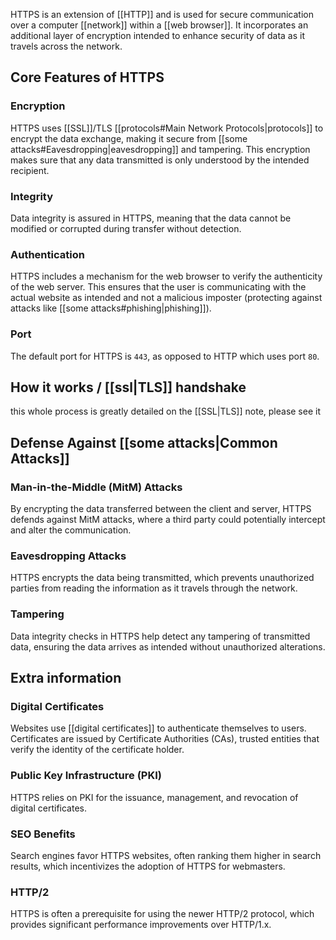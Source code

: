 HTTPS is an extension of [[HTTP]] and is used for secure communication over a computer [[network]] within a [[web browser]]. It incorporates an additional layer of encryption intended to enhance security of data as it travels across the network.
## Core Features of HTTPS
### Encryption
HTTPS uses [[SSL]]/TLS [[protocols#Main Network Protocols|protocols]] to encrypt the data exchange, making it secure from [[some attacks#Eavesdropping|eavesdropping]] and tampering. This encryption makes sure that any data transmitted is only understood by the intended recipient.
### Integrity
Data integrity is assured in HTTPS, meaning that the data cannot be modified or corrupted during transfer without detection.
### Authentication
HTTPS includes a mechanism for the web browser to verify the authenticity of the web server. This ensures that the user is communicating with the actual website as intended and not a malicious imposter (protecting against attacks like [[some attacks#phishing|phishing]]).
### Port
The default port for HTTPS is `443`, as opposed to HTTP which uses port `80`.

## How it works / [[ssl|TLS]] handshake

this whole process is greatly detailed on the [[SSL|TLS]] note, please see it

## Defense Against [[some attacks|Common Attacks]]
### Man-in-the-Middle (MitM) Attacks
By encrypting the data transferred between the client and server, HTTPS defends against MitM attacks, where a third party could potentially intercept and alter the communication.
### Eavesdropping Attacks
HTTPS encrypts the data being transmitted, which prevents unauthorized parties from reading the information as it travels through the network.
### Tampering
Data integrity checks in HTTPS help detect any tampering of transmitted data, ensuring the data arrives as intended without unauthorized alterations.

## Extra information
### Digital Certificates
Websites use [[digital certificates]] to authenticate themselves to users. Certificates are issued by Certificate Authorities (CAs), trusted entities that verify the identity of the certificate holder.
### Public Key Infrastructure (PKI)
HTTPS relies on PKI for the issuance, management, and revocation of digital certificates.
### SEO Benefits
Search engines favor HTTPS websites, often ranking them higher in search results, which incentivizes the adoption of HTTPS for webmasters.
### HTTP/2
HTTPS is often a prerequisite for using the newer HTTP/2 protocol, which provides significant performance improvements over HTTP/1.x.
